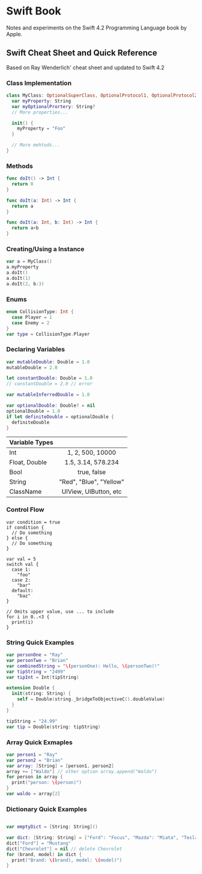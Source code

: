 # Swift Book
Notes and experiments on the Swift 4.2 Programming Language book by Apple.

## Swift Cheat Sheet and Quick Reference
Based on Ray Wenderlich' cheat sheet and updated to Swift 4.2

### Class Implementation
```swift
class MyClass: OptionalSuperClass, OptionalProtocol1, OptionalProtocol2 {
  var myProperty: String
  var myOptionalPrortery: String?
  // More properties...

  init() {
    myProperty = "Foo"
  }

  // More mehtods...
}
```

### Methods
```swift
func doIt() -> Int {
  return 0
}

func doIt(a: Int) -> Int {
  return a
}

func doIt(a: Int, b: Int) -> Int {
  return a+b
}
```

### Creating/Using a Instance
```swift
var a = MyClass()
a.myProperty
a.doIt()
a.doIt(1)
a.doIt(2, b:3)
```

### Enums
```swift
enum CollisionType: Int {
  case Player = 1
  case Enemy = 2
}
var type = CollisionType.Player
```

### Declaring Variables
```swift
var mutableDouble: Double = 1.0
mutableDouble = 2.0

let constantDouble: Double = 1.0
// constantDouble = 2.0 // error

var mutableInferredDouble = 1.0

var optionalDouble: Double? = nil
optionalDouble = 1.0
if let definiteDouble = optionalDouble {
  definiteDouble
}
```

| Variable Types                         ||
| ------------- |:-----------------------:|
| Int           | 1, 2, 500, 10000        |
| Float, Double | 1.5, 3.14, 578.234      |
| Bool          | true, false             |
| String        | "Red", "Blue", "Yellow" |
| ClassName     | UIView, UIButton, etc   |

### Control Flow
```swfit
var condition = true
if condition {
  // Do something
} else {
  // Do something
}

var val = 5
switch val {
  case 1:
    "foo"
  case 2:
    "bar"
  default:
    "baz"
}

// Omits upper value, use ... to include
for i in 0..<3 {
  print(i)
}
```

### String Quick Examples
```swift
var personOne = "Ray"
var personTwo = "Brian"
var combinedString = "\(personOne): Hello, \(personTwo)!"
var tipString = "2499"
var tipInt = Int(tipString)

extension Double {
  init(string: String) {
    self = Double(string._bridgeToObjectiveC().doubleValue)
  }
}

tipString = "24.99"
var tip = Double(string: tipString)
```

### Array Quick Exmaples
```swift
var person1 = "Ray"
var person2 = "Brian"
var array: [String] = [person1, person2]
array += ["Waldo"] // other option array.append("Waldo")
for person in array {
  print("person: \(person)")
}
var waldo = array[2]
```

### Dictionary Quick Examples
```swift

var emptyDict = [String: String]()

var dict: [String: String] = ["Ford": "Focus", "Mazda": "Miata", "Tesla": "Model 3", "Chevrolet": "Impala"]
dict["Ford"] = "Mustang"
dict["Chevrolet"] = nil // delete Chevrolet
for (brand, model) in dict {
  print("Brand: \(brand), model: \(model)")
}
```

